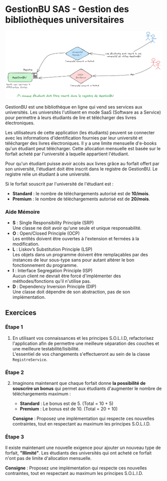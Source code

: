 # GestionBU SAS - Gestion des bibliothèques universitaires

![Schema](/Refactoring/Gestion_BU/Gestion_BU/wwwroot/img/schema.png)

GestionBU est une bibliothèque en ligne qui vend ses services aux universités. Les universités l'utilisent en mode SaaS (Software as a Service) pour permettre à leurs étudiants de lire et télécharger des livres électroniques.

Les utilisateurs de cette application (les étudiants) peuvent se connecter avec les informations d'identification fournies par leur université et télécharger des livres électroniques. Il y a une limite mensuelle d'e-books qu'un étudiant peut télécharger. Cette allocation mensuelle est basée sur le forfait acheté par l'université à laquelle appartient l'étudiant.

Pour qu'un étudiant puisse avoir accès aux livres grâce au forfait offert par son université, l'étudiant doit être inscrit dans le registre de GestionBU. Le registre relie un étudiant à une université.

Si le forfait souscrit par l'université de l'étudiant est :

- **Standard** : le nombre de téléchargements autorisé est de **10/mois**.
- **Premium** : le nombre de téléchargements autorisé est de **20/mois**.

### Aide Mémoire

- **S** : Single Responsibility Principle (SRP)  
  Une classe ne doit avoir qu'une seule et unique responsabilité.
- **O** : Open/Closed Principle (OCP)  
  Les entités doivent être ouvertes à l'extension et fermées à la modification.
- **L** : Liskov’s Substitution Principle (LSP)  
  Les objets dans un programme doivent être remplaçables par des instances de leur sous-type sans pour autant altérer le bon fonctionnement du programme.
- **I** : Interface Segregation Principle (ISP)  
  Aucun client ne devrait être forcé d'implémenter des méthodes/fonctions qu'il n'utilise pas.
- **D** : Dependency Inversion Principle (DIP)  
  Une classe doit dépendre de son abstraction, pas de son implémentation.

## Exercices

### Étape 1

1. En utilisant vos connaissances et les principes S.O.L.I.D, refactorisez l'application afin de permettre une meilleure séparation des couches et une meilleure testabilité/lisibilité.  
L'essentiel de vos changements s'effectueront au sein de la classe `RegistreService`.

### Étape 2

2. Imaginons maintenant que chaque forfait donne **la possibilité de souscrire un bonus** qui permet aux étudiants d'augmenter le nombre de téléchargements maximum :

    - **Standard** : Le bonus est de 5. (Total = 10 + 5)
    - **Premium** : Le bonus est de 10. (Total = 20 + 10)

    **Consigne** : Proposez une implémentation qui respecte ces nouvelles contraintes, tout en respectant au maximum les principes S.O.L.I.D.

### Étape 3

Il existe maintenant une nouvelle exigence pour ajouter un nouveau type de forfait, **"Illimité"**. Les étudiants des universités qui ont acheté ce forfait n'ont pas de limite d'allocation mensuelle.

**Consigne** : Proposez une implémentation qui respecte ces nouvelles contraintes, tout en respectant au maximum les principes S.O.L.I.D.
